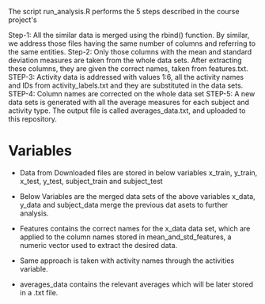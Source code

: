 The script run_analysis.R performs the 5 steps described in the course project's 

Step-1: All the similar data is merged using the rbind() function. By similar, we address those files having the same number of columns and referring to the same entities.
Step-2: Only those columns with the mean and standard deviation measures are taken from the whole data sets. 
        After extracting these columns, they are given the correct names, taken from features.txt.
STEP-3: Activity data is addressed with values 1:6, all the activity names and IDs from activity_labels.txt and they are substituted in the data sets.
STEP-4: Column names are corrected on the whole data set
STEP-5: A new data sets is generated with all the average measures for each subject and activity type.
        The output file is called averages_data.txt, and uploaded to this repository.


# Variables
* Data from Downloaded files are stored in below variables
  x_train, y_train, x_test, y_test, subject_train and subject_test

* Below Variables are the merged data sets of the above variables
x_data, y_data and subject_data merge the previous dat asets to further analysis.

* Features contains the correct names for the x_data data set, which are applied to the column names stored in mean_and_std_features, a numeric vector used to extract the desired data.

* Same approach is taken with activity names through the activities variable.

* averages_data contains the relevant averages which will be later stored in a .txt file.
